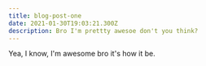 ```yaml
---
title: blog-post-one
date: 2021-01-30T19:03:21.300Z
description: Bro I'm prettty awesoe don't you think?
---
```

Yea, I know, I'm awesome bro it's how it be.